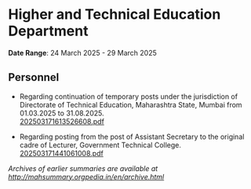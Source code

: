 # Higher and Technical Education Department

**Date Range**: 24 March 2025 - 29 March 2025


## Personnel
- Regarding continuation of temporary posts under the jurisdiction of Directorate of Technical Education, Maharashtra State, Mumbai from 01.03.2025 to 31.08.2025.\
  [202503171613526608.pdf](https://gr.maharashtra.gov.in/Site/Upload/Government%20Resolutions/English/202503171613526608.pdf)

- Regarding posting from the post of Assistant Secretary to the original cadre of Lecturer, Government Technical College.\
  [202503171441061008.pdf](https://gr.maharashtra.gov.in/Site/Upload/Government%20Resolutions/English/202503171441061008.pdf)


*Archives of earlier summaries are available at http://mahsummary.orgpedia.in/en/archive.html*